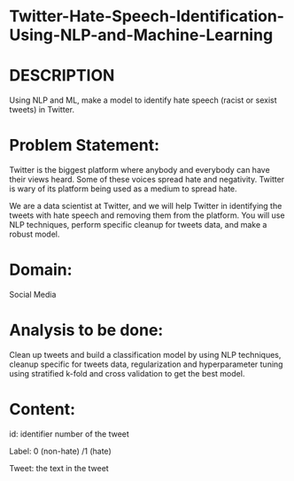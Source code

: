 # Twitter-Hate-Speech-Identification-Using-NLP-and-Machine-Learning

# DESCRIPTION  

Using NLP and ML, make a model to identify hate speech (racist or sexist tweets) in Twitter. 

# Problem Statement:    

Twitter is the biggest platform where anybody and everybody can have their views heard. Some of these voices spread hate and negativity. Twitter is wary of its platform being used as a medium  to spread hate.   

We are a data scientist at Twitter, and we will help Twitter in identifying the tweets with hate speech and removing them from the platform. You will use NLP techniques, perform specific cleanup for tweets data, and make a robust model.

# Domain:
Social Media

# Analysis to be done: 

Clean up tweets and build a classification model by using NLP techniques, cleanup specific for tweets data, regularization and hyperparameter tuning using stratified k-fold and cross validation to get the best model.

# Content: 

id: identifier number of the tweet

Label: 0 (non-hate) /1 (hate)

Tweet: the text in the tweet
